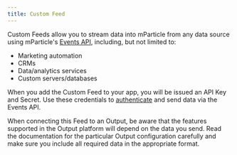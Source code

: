 ```yaml
---
title: Custom Feed
---
```


Custom Feeds allow you to stream data into mParticle from any data source using mParticle's [Events API](/developers/server/), including, but not limited to: 

* Marketing automation  
* CRMs  
* Data/analytics services  
* Custom servers/databases  

When you add the Custom Feed to your app, you will be issued an API Key and Secret. Use these credentials to [authenticate](/developers/server/#authentication) and send data via the Events API.

When connecting this Feed to an Output, be aware that the features supported in the Output platform will depend on the data you send. Read the documentation for the particular Output configuration carefully and make sure you include all required data in the appropriate format.